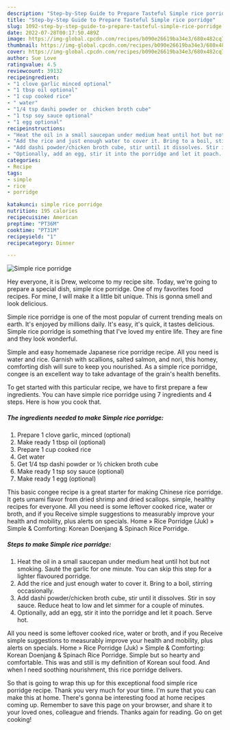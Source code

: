 ```yaml
---
description: "Step-by-Step Guide to Prepare Tasteful Simple rice porridge"
title: "Step-by-Step Guide to Prepare Tasteful Simple rice porridge"
slug: 1092-step-by-step-guide-to-prepare-tasteful-simple-rice-porridge
date: 2022-07-28T00:17:50.489Z
image: https://img-global.cpcdn.com/recipes/b090e26619ba34e3/680x482cq70/simple-rice-porridge-recipe-main-photo.jpg
thumbnail: https://img-global.cpcdn.com/recipes/b090e26619ba34e3/680x482cq70/simple-rice-porridge-recipe-main-photo.jpg
cover: https://img-global.cpcdn.com/recipes/b090e26619ba34e3/680x482cq70/simple-rice-porridge-recipe-main-photo.jpg
author: Sue Love
ratingvalue: 4.5
reviewcount: 39132
recipeingredient:
- "1 clove garlic minced optional"
- "1 tbsp oil optional"
- "1 cup cooked rice"
- " water"
- "1/4 tsp dashi powder or  chicken broth cube"
- "1 tsp soy sauce optional"
- "1 egg optional"
recipeinstructions:
- "Heat the oil in a small saucepan under medium heat until hot but not smoking. Sauté the garlic for one minute. You can skip this step for a lighter flavoured porridge."
- "Add the rice and just enough water to cover it. Bring to a boil, stirring occasionally."
- "Add dashi powder/chicken broth cube, stir until it dissolves. Stir in soy sauce. Reduce heat to low and let simmer for a couple of minutes."
- "Optionally, add an egg, stir it into the porridge and let it poach. Serve hot."
categories:
- Recipe
tags:
- simple
- rice
- porridge

katakunci: simple rice porridge 
nutrition: 195 calories
recipecuisine: American
preptime: "PT36M"
cooktime: "PT31M"
recipeyield: "1"
recipecategory: Dinner

---
```



![Simple rice porridge](https://img-global.cpcdn.com/recipes/b090e26619ba34e3/680x482cq70/simple-rice-porridge-recipe-main-photo.jpg)

Hey everyone, it is Drew, welcome to my recipe site. Today, we're going to prepare a special dish, simple rice porridge. One of my favorites food recipes. For mine, I will make it a little bit unique. This is gonna smell and look delicious.

Simple rice porridge is one of the most popular of current trending meals on earth. It's enjoyed by millions daily. It's easy, it's quick, it tastes delicious. Simple rice porridge is something that I've loved my entire life. They are fine and they look wonderful.

Simple and easy homemade Japanese rice porridge recipe. All you need is water and rice. Garnish with scallions, salted salmon, and nori, this homey, comforting dish will sure to keep you nourished. As a simple rice porridge, congee is an excellent way to take advantage of the grain&#39;s health benefits.


To get started with this particular recipe, we have to first prepare a few ingredients. You can have simple rice porridge using 7 ingredients and 4 steps. Here is how you cook that.

<!--inarticleads1-->

##### The ingredients needed to make Simple rice porridge:

1. Prepare 1 clove garlic, minced (optional)
1. Make ready 1 tbsp oil (optional)
1. Prepare 1 cup cooked rice
1. Get  water
1. Get 1/4 tsp dashi powder or ½ chicken broth cube
1. Make ready 1 tsp soy sauce (optional)
1. Make ready 1 egg (optional)


This basic congee recipe is a great starter for making Chinese rice porridge. It gets umami flavor from dried shrimp and dried scallops. simple, healthy recipes for everyone. All you need is some leftover cooked rice, water or broth, and if you Receive simple suggestions to measurably improve your health and mobility, plus alerts on specials. Home » Rice Porridge (Juk) » Simple &amp; Comforting: Korean Doenjang &amp; Spinach Rice Porridge. 

<!--inarticleads2-->

##### Steps to make Simple rice porridge:

1. Heat the oil in a small saucepan under medium heat until hot but not smoking. Sauté the garlic for one minute. You can skip this step for a lighter flavoured porridge.
1. Add the rice and just enough water to cover it. Bring to a boil, stirring occasionally.
1. Add dashi powder/chicken broth cube, stir until it dissolves. Stir in soy sauce. Reduce heat to low and let simmer for a couple of minutes.
1. Optionally, add an egg, stir it into the porridge and let it poach. Serve hot.


All you need is some leftover cooked rice, water or broth, and if you Receive simple suggestions to measurably improve your health and mobility, plus alerts on specials. Home » Rice Porridge (Juk) » Simple &amp; Comforting: Korean Doenjang &amp; Spinach Rice Porridge. Simple but so hearty and comfortable. This was and still is my definition of Korean soul food. And when I need soothing nourishment, this rice porridge delivers. 

So that is going to wrap this up for this exceptional food simple rice porridge recipe. Thank you very much for your time. I'm sure that you can make this at home. There's gonna be interesting food at home recipes coming up. Remember to save this page on your browser, and share it to your loved ones, colleague and friends. Thanks again for reading. Go on get cooking!
